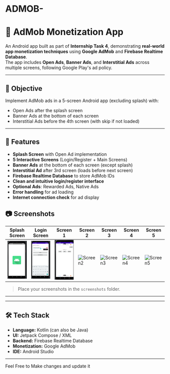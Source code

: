 # ADMOB-
# 📱 AdMob Monetization App

An Android app built as part of **Internship Task 4**, demonstrating **real-world app monetization techniques** using **Google AdMob** and **Firebase Realtime Database**.  
The app includes **Open Ads**, **Banner Ads**, and **Interstitial Ads** across multiple screens, following Google Play's ad policy.

---

## 🎯 Objective
Implement AdMob ads in a 5-screen Android app (excluding splash) with:
- Open Ads after the splash screen
- Banner Ads at the bottom of each screen
- Interstitial Ads before the 4th screen (with skip if not loaded)

---

## 📌 Features
- **Splash Screen** with Open Ad implementation
- **5 Interactive Screens** (Login/Register + Main Screens)
- **Banner Ads** at the bottom of each screen (except splash)
- **Interstitial Ad** after 3rd screen (loads before next screen)
- **Firebase Realtime Database** to store AdMob IDs
- **Clean and intuitive login/register interface**
- **Optional Ads**: Rewarded Ads, Native Ads
- **Error handling** for ad loading
- **Internet connection check** for ad display

## 📷 Screenshots
| Splash Screen | Login Screen | Screen 1 | Screen 2 | Screen 3 | Screen 4 | Screen 5 |
|---------------|-------------|----------|----------|----------|----------|----------|
| ![Splash](https://github.com/Neha-Qasim/ADMOB-/blob/78cddf3184748127fa7bffdbfd9239ea258b3838/Screenshot%202025-08-13%20215918.png) | ![Login](https://github.com/Neha-Qasim/ADMOB-/blob/603d3ac67e9c769b61e1bdb444de0ad925cdd649/Screenshot%202025-08-13%20211059.png) | ![Screen1](https://github.com/Neha-Qasim/ADMOB-/blob/06a31a2d6a71462657adf960c6f37304cfe511da/Screenshot%202025-08-13%20211141.png) | ![Screen2](screenshots/screen2.png) | ![Screen3](screenshots/screen3.png) | ![Screen4](screenshots/screen4.png) | ![Screen5](screenshots/screen5.png) |

> Place your screenshots in the `screenshots` folder.

---

---

## 🛠️ Tech Stack
- **Language:** Kotlin (can also be Java)
- **UI:** Jetpack Compose / XML
- **Backend:** Firebase Realtime Database
- **Monetization:** Google AdMob
- **IDE:** Android Studio

---

Feel Free to Make changes and update it 
